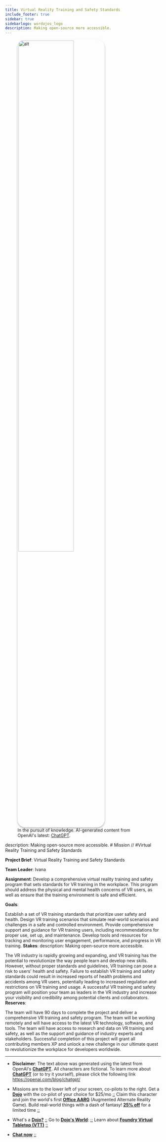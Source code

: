 ```yaml
---
title: Virtual Reality Training and Safety Standards
include_footer: true
sidebar: true
sidebarlogo: wordojos_logo
description: Making open-source more accessible.
---
```

<figure>
    <img src='/uploads/mechs/Barista.png' style="width: 65%;height: 65%;padding: 3px; box-shadow: 0 3px 5px rgba(0,0,0,.3);border-radius: 25px;overflow: hidden;border: none;" align="middle"; alt='alt'; alt='student in hoody with laptop';/>
    <figcaption>In the pursuit of knowledge.  AI-generated content from OpenAI's latest: <a href="https://openai.com/blog/chatgpt/" >ChatGPT</a>.</figcaption>
</figure>
description: Making open-source more accessible.
# Mission // #Virtual Reality Training and Safety Standards

**Project Brief**: Virtual Reality Training and Safety Standards

**Team Leader**: Ivana

**Assignment**:
Develop a comprehensive virtual reality training and safety program that sets standards for VR training in the workplace. This program should address the physical and mental health concerns of VR users, as well as ensure that the training environment is safe and efficient.

**Goals**:

Establish a set of VR training standards that prioritize user safety and health.
Design VR training scenarios that simulate real-world scenarios and challenges in a safe and controlled environment.
Provide comprehensive support and guidance for VR training users, including recommendations for proper use, set up, and maintenance.
Develop tools and resources for tracking and monitoring user engagement, performance, and progress in VR training.
**Stakes**:
description: Making open-source more accessible.

The VR industry is rapidly growing and expanding, and VR training has the potential to revolutionize the way people learn and develop new skills. However, without proper standards and guidelines, VR training can pose a risk to users' health and safety.
Failure to establish VR training and safety standards could result in increased reports of health problems and accidents among VR users, potentially leading to increased regulation and restrictions on VR training and usage.
A successful VR training and safety program will position your team as leaders in the VR industry and increase your visibility and credibility among potential clients and collaborators.
**Reserves**:

The team will have 90 days to complete the project and deliver a comprehensive VR training and safety program.
The team will be working remotely and will have access to the latest VR technology, software, and tools.
The team will have access to research and data on VR training and safety, as well as the support and guidance of industry experts and stakeholders.
Successful completion of this project will grant all contributing members XP and unlock a new challenge in our ultimate quest to revolutionize the workplace for developers worldwide.

---

* **Disclaimer**: The text above was generated using the latest from OpenAI's [**ChatGPT**](https://openai.com/blog/chatgpt/).  All characters are fictional.  To learn more about [**ChatGPT**](https://openai.com/blog/chatgpt/) (or to try it yourself), please click the following link https://openai.com/blog/chatgpt/

* Missions are to the lower left of your screen, co-pilots to the right. Get a [**Dojo**](https://workmates.live/marketplace) with the co-pilot of your choice for $25/mo [::](https://workmates.live/marketplace)  Claim this character and join the world's first [**Office AARG**](https://dojos.world) (Augmented Alternate Reality Game). Build real-world things with a dash of fantasy! [**25% off**](https://blog.workdojos.com/deal-on-a-dojo) for a limited time [::](https://blog.workdojos.com/deal-on-a-dojo) 

* What's a [**Dojo?**](https://workdojos.com) [::](https://workdojos.com)  Go to [**Dojo's World**](https://dojos.world): [::](https://dojos.world)  Learn about [**Foundry Virtual Tabletop (VTT)**](https://foundryvtt.com) [::](https://foundryvtt.com/)

* [**Chat now**](https://chat.workmates.live/channel/support) [::](https://chat.workmates.live/channel/support)